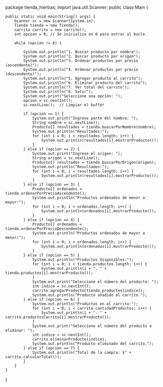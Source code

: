package tienda_hierbas; 
import java.util.Scanner; 
public class Main {

    public static void main(String[] args) {
        Scanner sc = new Scanner(System.in);
        Tienda tienda = new Tienda();
        carrito carrito = new carrito();
        int opcion = 0; // Se inicializa en 0 para entrar al bucle

        while (opcion != 8) {
            
            System.out.println("1. Buscar producto por nombre");
            System.out.println("2. Buscar producto por origen");
            System.out.println("3. Ordenar productos por precio (ascendente)");
            System.out.println("4. Ordenar productos por precio (descendente)");
            System.out.println("5. Agregar producto al carrito");
            System.out.println("6. Eliminar producto del carrito");
            System.out.println("7. Ver total del carrito");
            System.out.println("8. Salir");
            System.out.print("Seleccione una opción: ");
            opcion = sc.nextInt();
            sc.nextLine();  // Limpiar el buffer

            if (opcion == 1) {
                System.out.print("Ingrese parte del nombre: ");
                String nombre = sc.nextLine();
                Producto[] resultados = tienda.buscarPorNombre(nombre);
                System.out.println("Resultados:");
                for (int i = 0; i < resultados.length; i++) {
                    System.out.println(resultados[i].mostrarProducto());
                }
            } else if (opcion == 2) {
                System.out.print("Ingrese el origen: ");
                String origen = sc.nextLine();
                Producto[] resultados = tienda.buscarPorOrigen(origen);
                System.out.println("Resultados:");
                for (int i = 0; i < resultados.length; i++) {
                    System.out.println(resultados[i].mostrarProducto());
                }
            } else if (opcion == 3) {
                Producto[] ordenados = tienda.ordenarPorPrecioAscendente();
                System.out.println("Productos ordenados de menor a mayor:");
                for (int i = 0; i < ordenados.length; i++) {
                    System.out.println(ordenados[i].mostrarProducto());
                }
            } else if (opcion == 4) {
                Producto[] ordenados = tienda.ordenarPorPrecioDescendente();
                System.out.println("Productos ordenados de mayor a menor:");
                for (int i = 0; i < ordenados.length; i++) {
                    System.out.println(ordenados[i].mostrarProducto());
                }
            } else if (opcion == 5) {
                System.out.println("Productos disponibles:");
                for (int i = 0; i < tienda.productos.length; i++) {
                    System.out.println(i + ". " + tienda.productos[i].mostrarProducto());
                }
                System.out.print("Seleccione el número del producto: ");
                int indice = sc.nextInt();
                carrito.agregarProducto(tienda.productos[indice]);
                System.out.println("Producto añadido al carrito.");
            } else if (opcion == 6) {
                System.out.println("Productos en el carrito:");
                for (int i = 0; i < carrito.cantidadProductos; i++) {
                    System.out.println(i + ". " + carrito.productosCarrito[i].mostrarProducto());
                }
                System.out.print("Seleccione el número del producto a eliminar: ");
                int indice = sc.nextInt();
                carrito.eliminarProducto(indice);
                System.out.println("Producto eliminado del carrito.");
            } else if (opcion == 7) {
                System.out.println("Total de la compra: $" + carrito.calcularTotal());
            }
        }
    }
}

